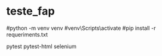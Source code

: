 # teste_fap

#python -m venv venv
#venv\Scripts\activate
#pip install -r requeriments.txt

pytest
pytest-html
selenium